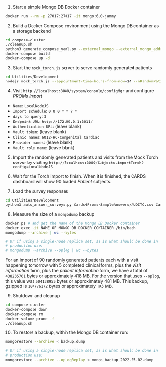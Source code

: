 1. Start a simple Mongo DB Docker container

```bash
docker run --rm -p 27017:27017 -it mongo:6.0-jammy
```

2. Build a Docker Compose environment using the Mongo DB container as a storage backend

```bash
cd compose-cluster
./cleanup.sh
python3 generate_compose_yaml.py --external_mongo --external_mongo_address 172.99.0.1 --external_mongo_dbname sling --cards_project cards4proms --dev_docker_image --composum --smtps --subnet 172.99.0.0/16
docker-compose build
docker-compose up -d
```

3. Start the `mock_torch.js` server to serve randomly generated patients

```bash
cd Utilities/Development
nodejs mock_torch.js --appointment-time-hours-from-now=24 --nRandomPatients=90
```

4. Visit `http://localhost:8080/system/console/configMgr` and configure _PROMs import_
  - `Name`: `LocalNodeJS`
  - `Import schedule`: `0 0 0 * * ? *`
  - `days to query`: `3`
  - `Endpoint URL`: `http://172.99.0.1:8011/`
  - `Authentication URL`: (leave blank)
  - `Vault token`: (leave blank)
  - `Clinic names`: `6012-HC-Congenital Cardiac`
  - `Provider names`: (leave blank)
  - `Vault role name`: (leave blank)

5. Import the randomly generated patients and visits from the Mock Torch server by visiting `http://localhost:8080/Subjects.importTorch?config=LocalNodeJS`

6. Wait for the Torch import to finish. When it is finished, the CARDS dashboard will show 90 loaded _Patient_ subjects.

7. Load the survey responses

```bash
cd Utilities/Development
python3 auto_answer_surveys.py Cards4Proms-SampleAnswers/AUDITC.csv Cards4Proms-SampleAnswers/EQ5D.csv Cards4Proms-SampleAnswers/GAD7.csv Cards4Proms-SampleAnswers/PHQ9.csv Cards4Proms-SampleAnswers/SC.csv
```

8. Measure the size of a `mongodump` backup

```bash
docker ps # and get the name of the Mongo DB Docker container
docker exec -it NAME_OF_MONGO_DB_DOCKER_CONTAINER /bin/bash
mongodump --archive | wc --bytes

# Or if using a single-node replica set, as is what should be done in
# production use:
# mongodump --archive --oplog | wc --bytes
```

For an import of 90 randomly generated patients each with a visit
happening tomorrow with 5 completed clinical forms, plus the
_Visit information_ form, plus the _patient information_ form, we have
a total of `438235761` bytes or approximately 418 MB. For the version
that uses `--oplog`, this value was `504138955` bytes or approximately
481 MB. This backup, gzipped is `107776172` bytes or approximately
103 MB.

9. Shutdown and cleanup

```bash
cd compose-cluster
docker-compose down
docker-compose rm
docker volume prune -f
./cleanup.sh
```

10. To restore a backup, within the Mongo DB container run:

```bash
mongorestore --archive < backup.dump

# Or if using a single-node replica set, as is what should be done in
# production use:
mongorestore --archive --oplogReplay < mongo_backup_2022-05-02.dump
```

